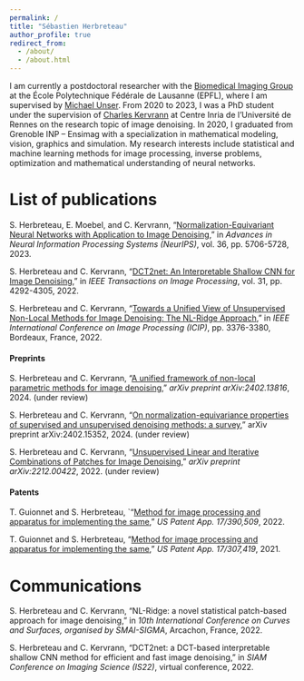 ```yaml
---
permalink: /
title: "Sébastien Herbreteau"
author_profile: true
redirect_from: 
  - /about/
  - /about.html
---
```


I am currently a postdoctoral researcher with the [Biomedical Imaging Group](https://bigwww.epfl.ch/) at the École Polytechnique Fédérale de Lausanne (EPFL), where I am supervised by [Michael Unser](https://bigwww.epfl.ch/unser/). From 2020 to 2023, I was a PhD student under the supervision of [Charles Kervrann](https://team.inria.fr/serpico/team-members/charles-kervrann-2/) at Centre Inria de l’Université de Rennes on the research topic of image denoising. In 2020, I graduated from Grenoble INP – Ensimag with a specialization in mathematical modeling, vision, graphics and simulation. My research interests include statistical and machine learning methods for image processing, inverse problems, optimization and mathematical understanding of neural networks.

List of publications
======

S. Herbreteau, E. Moebel, and C. Kervrann, “[Normalization-Equivariant Neural Networks with Application to Image Denoising](https://papers.nips.cc/paper_files/paper/2023/hash/12143893d9d37c3569dda800b95cabd9-Abstract-Conference.html),” in *Advances in Neural Information Processing Systems (NeurIPS)*, vol. 36, pp. 5706-5728, 2023.

S. Herbreteau and C. Kervrann, “[DCT2net: An Interpretable Shallow CNN for Image Denoising](https://ieeexplore.ieee.org/document/9799727),” in *IEEE Transactions on Image Processing*, vol. 31, pp. 4292-4305, 2022.

S. Herbreteau and C. Kervrann, “[Towards a Unified View of Unsupervised Non-Local Methods for Image Denoising: The NL-Ridge Approach](https://ieeexplore.ieee.org/document/9897992),” in *IEEE International Conference on Image Processing (ICIP)*, pp. 3376-3380, Bordeaux, France, 2022.

#### Preprints

S. Herbreteau and C. Kervrann, “[A unified framework of non-local parametric methods
for image denoising](https://arxiv.org/abs/2402.13816),” *arXiv preprint arXiv:2402.13816*, 2024. (under review)

S. Herbreteau and C. Kervrann, “[On normalization-equivariance properties of supervised
and unsupervised denoising methods: a survey](https://arxiv.org/abs/2402.15352),” arXiv preprint arXiv:2402.15352, 2024. (under review)

S. Herbreteau and C. Kervrann, “[Unsupervised Linear and Iterative Combinations of Patches for Image Denoising](https://arxiv.org/abs/2212.00422),” *arXiv preprint arXiv:2212.00422*, 2022. (under review)

#### Patents 

T. Guionnet and S. Herbreteau, `“[Method for image processing and apparatus for implementing the same](https://patentimages.storage.googleapis.com/d6/ff/61/728fd10e023368/US11483590.pdf),” *US Patent App. 17/390,509*, 2022.

T. Guionnet and S. Herbreteau, “[Method for image processing and apparatus for implementing the same](https://patentimages.storage.googleapis.com/18/d9/a6/4d4b661fed6457/US20210343045A1.pdf),” *US Patent App. 17/307,419*, 2021.


Communications
======

S. Herbreteau and C. Kervrann, “NL-Ridge: a novel statistical patch-based approach for image denoising,”  in *10th International Conference on Curves and Surfaces, organised by SMAI-SIGMA*, Arcachon, France, 2022.

S. Herbreteau and C. Kervrann, “DCT2net: a DCT-based interpretable shallow CNN method for efficient and fast image denoising,”  in *SIAM Conference on Imaging Science (IS22)*, virtual conference, 2022.
